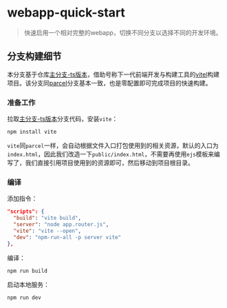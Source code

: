 # webapp-quick-start

> 快速启用一个相对完整的webapp，切换不同分支以选择不同的开发环境。

## 分支构建细节

本分支基于仓库[主分支-ts版本](https://github.com/fongzhizhi/webapp-quick-start/tree/main-ts)，借助号称下一代前端开发与构建工具的[vitel](https://cn.vitejs.dev/)构建项目。该分支同[parcel](https://github.com/fongzhizhi/webapp-quick-start/tree/parcel)分支基本一致，也是零配置即可完成项目的快速构建。

### 准备工作

拉取[主分支-ts版本](https://github.com/fongzhizhi/webapp-quick-start/tree/main-ts)分支代码，安装`vite`：

```shell
npm install vite
```

`vite`同`parcel`一样，会自动根据文件入口打包使用到的相关资源，默认的入口为`index.html`，因此我们改造一下`public/index.html`，不需要再使用`ejs`模板来编写了，我们直接引用项目使用到的资源即可，然后移动到项目根目录。

### 编译

添加指令：

```json
"scripts": {
  "build": "vite build",
  "server": "node app.router.js",
  "vite": "vite --open",
  "dev": "npm-run-all -p server vite"
},
```

编译：

```shell
npm run build
```

启动本地服务：

```shell
npm run dev
```
